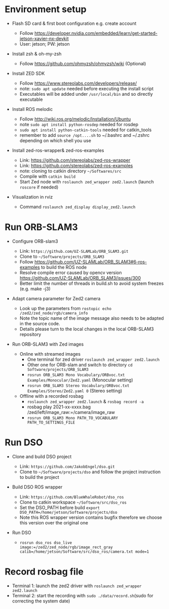 # Environment setup
- Flash SD card & first boot configuration e.g. create account
  - Follow https://developer.nvidia.com/embedded/learn/get-started-jetson-xavier-nx-devkit 
  - User: jetson; PW: jetson

- Install zsh & oh-my-zsh 
  - Follow https://github.com/ohmyzsh/ohmyzsh/wiki (Optional)

- Install ZED SDK
  - Follow https://www.stereolabs.com/developers/release/ 
  - note: `sudo apt update` needed before executing the install script
  - Executables will be added under `/usr/local/bin` and so directly executable

- Install ROS melodic 
  - Follow http://wiki.ros.org/melodic/Installation/Ubuntu 
  - note `sudo apt install python-rosdep` needed for rosdep
  - `sudo apt install python-catkin-tools` needed for catkin_tools
  - remember to add `source /opt....sh` to ~/.bashrc and ~/.zshrc depending on which shell you use

- Install zed-ros-wrapper& zed-ros-examples 
  - Link: https://github.com/stereolabs/zed-ros-wrapper 
  - Link: https://github.com/stereolabs/zed-ros-examples
  - note: cloning to catkin directory `~/Softwares/src`
  - Compile with `catkin build` 
  - Start Zed node with `roslaunch zed_wrapper zed2.launch` (launch `roscore` if needed)

- Visualization in rviz
  - Command `roslaunch zed_display display_zed2.launch`


# Run ORB-SLAM3
- Configure ORB-slam3
  - Link: `https://github.com/UZ-SLAMLab/ORB_SLAM3.git`
  - Clone to `~/Software/projects/ORB_SLAM3`
  - Follow https://github.com/UZ-SLAMLab/ORB_SLAM3#6-ros-examples to build the ROS node
  - Resolve compile error caused by opencv version https://github.com/UZ-SLAMLab/ORB_SLAM3/issues/300
  - Better limit the number of threads in build.sh to avoid system freezes (e.g. make -j3)

- Adapt camera parameter for Zed2 camera
  - Look up the parameters from `rostopic echo /zed2/zed_node/rgb/camera_info`
  - Note the topic name of the image message also needs to be adapted in the source code.
  - Details please turn to the local changes in the local ORB-SLAM3 repository

- Run ORB-SLAM3 with Zed images
  - Online with streamed images
    - One terminal for zed driver `roslaunch zed_wrapper zed2.launch`
    - Other one for ORB-slam and switch to directory `cd Software/projects/ORB_SLAM3`
    - `rosrun ORB_SLAM3 Mono Vocabulary/ORBvoc.txt Examples/Monocular/Zed2.yaml` (Monocular setting)
    - `rosrun ORB_SLAM3 Stereo Vocabulary/ORBvoc.txt Examples/Stereo/Zed2.yaml 0` (Stereo setting)
  - Offline with a recorded rosbag
    - `roslaunch zed_wrapper zed2.launch` & `rosbag record -a`
    - rosbag play 2021-xx-xxxx.bag /zed/left/image_raw:=/camera/image_raw
    - `rosrun ORB_SLAM3 Mono PATH_TO_VOCABULARY PATH_TO_SETTINGS_FILE`

# Run DSO
- Clone and build DSO project
  - Link: `https://github.com/JakobEngel/dso.git`
  - Clone to `~/Software/projects/dso` and follow the project instruction to build the project

- Build DSO ROS wrapper
  - Link: `https://github.com/BlueWhaleRobot/dso_ros`
  - Clone to catkin workspace `~/Software/src/dso_ros`
  - Set the DSO_PATH before build `export DSO_PATH=/home/jetson/Software/projects/dso`
  - Note this ROS wrapper version contains bugfix therefore we choose this version over the original one

- Run DSO
  - `rosrun dso_ros dso_live image:=/zed2/zed_node/rgb/image_rect_gray calib=/home/jetson/Software/src/dso_ros/camera.txt mode=1`

# Record rosbag file
- Terminal 1: launch the zed2 driver with `roslaunch zed_wrapper zed2.launch`
- Terminal 2: start the recording with `sudo ./data/record.sh`(sudo for correcting the system date)
